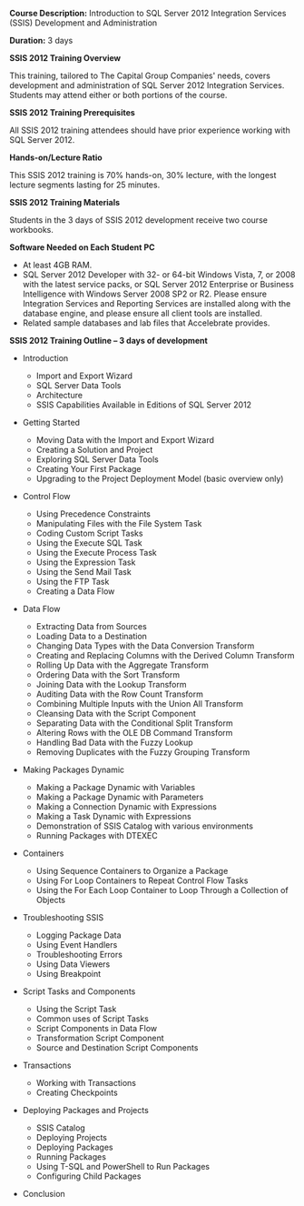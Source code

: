 **Course Description:** Introduction to SQL Server 2012 Integration Services (SSIS) Development and Administration

**Duration:** 3 days

**SSIS 2012 Training Overview**

This training, tailored to The Capital Group Companies' needs, covers development and administration of SQL Server 2012 Integration Services.  Students may attend either or both portions of the course.

**SSIS 2012 Training Prerequisites**

All SSIS 2012 training attendees should have prior experience working with SQL Server 2012.

**Hands-on/Lecture Ratio**

This SSIS 2012 training is 70% hands-on, 30% lecture, with the longest lecture segments lasting for 25 minutes.

**SSIS 2012 Training Materials**

Students in the 3 days of SSIS 2012 development receive two course workbooks.

**Software Needed on Each Student PC**

- At least 4GB RAM.
- SQL Server 2012 Developer with 32- or 64-bit Windows Vista, 7, or 2008 with the latest service packs, or SQL Server 2012 Enterprise or Business Intelligence with Windows Server 2008 SP2 or R2. Please ensure Integration Services and Reporting Services are installed along with the database engine, and please ensure all client tools are installed.
- Related sample databases and lab files that Accelebrate provides.

**SSIS 2012 Training Outline – 3 days of development**

- Introduction
  - Import and Export Wizard
  - SQL Server Data Tools
  - Architecture
  - SSIS Capabilities Available in Editions of SQL Server 2012

- Getting Started
  - Moving Data with the Import and Export Wizard
  - Creating a Solution and Project
  - Exploring SQL Server Data Tools
  - Creating Your First Package
  - Upgrading to the Project Deployment Model (basic overview only)

- Control Flow
  - Using Precedence Constraints
  - Manipulating Files with the File System Task
  - Coding Custom Script Tasks
  - Using the Execute SQL Task
  - Using the Execute Process Task
  - Using the Expression Task
  - Using the Send Mail Task
  - Using the FTP Task
  - Creating a Data Flow

- Data Flow
  - Extracting Data from Sources
  - Loading Data to a Destination
  - Changing Data Types with the Data Conversion Transform
  - Creating and Replacing Columns with the Derived Column Transform
  - Rolling Up Data with the Aggregate Transform
  - Ordering Data with the Sort Transform
  - Joining Data with the Lookup Transform
  - Auditing Data with the Row Count Transform
  - Combining Multiple Inputs with the Union All Transform
  - Cleansing Data with the Script Component
  - Separating Data with the Conditional Split Transform
  - Altering Rows with the OLE DB Command Transform
  - Handling Bad Data with the Fuzzy Lookup
  - Removing Duplicates with the Fuzzy Grouping Transform

- Making Packages Dynamic
  - Making a Package Dynamic with Variables
  - Making a Package Dynamic with Parameters
  - Making a Connection Dynamic with Expressions
  - Making a Task Dynamic with Expressions
  - Demonstration of SSIS Catalog with various environments
  - Running Packages with DTEXEC

- Containers
  - Using Sequence Containers to Organize a Package
  - Using For Loop Containers to Repeat Control Flow Tasks
  - Using the For Each Loop Container to Loop Through a Collection of Objects

- Troubleshooting SSIS
  - Logging Package Data
  - Using Event Handlers
  - Troubleshooting Errors
  - Using Data Viewers
  - Using Breakpoint

- Script Tasks and Components
  - Using the Script Task 
  - Common uses of Script Tasks
  - Script Components in Data Flow
  - Transformation Script Component
  - Source and Destination Script Components

- Transactions
  - Working with Transactions
  - Creating Checkpoints

- Deploying Packages and Projects
  - SSIS Catalog
  - Deploying Projects
  - Deploying Packages
  - Running Packages
  - Using T-SQL and PowerShell to Run Packages
  - Configuring Child Packages

- Conclusion
